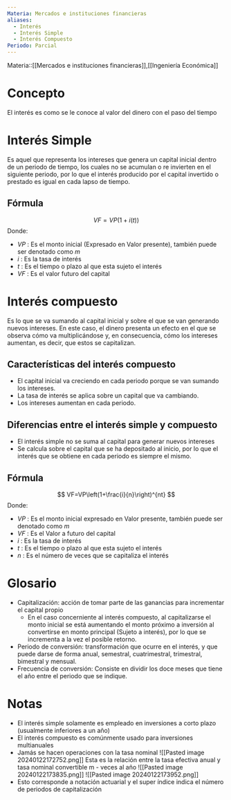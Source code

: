```yaml
---
Materia: Mercados e instituciones financieras
aliases:
  - Interés
  - Interés Simple
  - Interés Compuesto
Periodo: Parcial
---
```

Materia::[[Mercados e instituciones financieras]],[[Ingeniería Económica]]

# Concepto 
El interés es como se le conoce al valor del dinero con el paso del tiempo
# Interés Simple 
Es aquel que representa los intereses que genera un capital inicial dentro de un periodo de tiempo, los cuales no se acumulan o re invierten en el siguiente periodo, por lo que el interés producido por el capital invertido o prestado es igual en cada lapso de tiempo.
## Fórmula 
$$ VF=VP(1+i(t)) $$
Donde: 
- $VP$ : Es el monto inicial (Expresado en Valor presente), también puede ser denotado como $m$ 
- $i$ : Es la tasa de interés 
- $t$ : Es el tiempo o plazo al que esta sujeto el interés
- $VF$ : Es el valor futuro del capital  
# Interés compuesto 
Es lo que se va sumando al capital inicial y sobre el que se van generando nuevos intereses. En este caso, el dinero presenta un efecto en el que se observa cómo va multiplicándose y, en consecuencia, cómo los intereses aumentan, es decir, que estos se capitalizan. 
## Características del interés compuesto
- El capital inicial va creciendo en cada periodo porque se van sumando los intereses. 
- La tasa de interés se aplica sobre un capital que va cambiando. 
- Los intereses aumentan en cada periodo. 
## Diferencias entre el interés simple y compuesto
- El interés simple no se suma al capital para generar nuevos intereses 
- Se calcula sobre el capital que se ha depositado al inicio, por lo que el interés que se obtiene en cada periodo es siempre el mismo. 
## Fórmula 
$$ VF=VP\left(1+\frac{i}{n}\right)^{nt} $$
Donde: 
- $VP$ : Es el monto inicial expresado en Valor presente, también puede ser denotado como $m$ 
- $VF$ : Es el Valor a futuro del capital
- $i$ : Es la tasa de interés 
- $t$ : Es el tiempo o plazo al que esta sujeto el interés 
- $n$ : Es el número de veces que se capitaliza el interés 

# Glosario 
- Capitalización: acción de tomar parte de las ganancias para incrementar el capital propio 
	- En el caso concerniente al interés compuesto, al capitalizarse el monto inicial se está aumentando el monto próximo a inversión al convertirse en monto principal (Sujeto a interés), por lo que se incrementa a la vez el posible retorno. 
- Periodo de conversión: transformación que ocurre en el interés, y que puede darse de forma anual, semestral, cuatrimestral, trimestral, bimestral y mensual. 
- Frecuencia de conversión: Consiste en dividir los doce meses que tiene el año entre el periodo que se indique. 
# Notas 
- El interés simple solamente es empleado en inversiones a corto plazo (usualmente inferiores a un año)
- El interés compuesto es comúnmente usado para inversiones multianuales
- Jamás se hacen operaciones con la tasa nominal 
![[Pasted image 20240122172752.png]]
Esta es la relación entre la tasa efectiva anual y tasa nominal convertible m - veces al año 
![[Pasted image 20240122173835.png]]
![[Pasted image 20240122173952.png]]
- Esto corresponde a notación actuarial y el super índice indica el número de periodos de capitalización 

